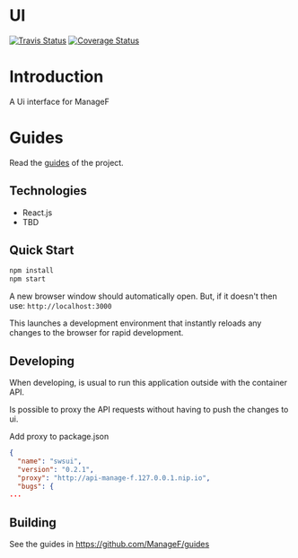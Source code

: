 # UI

[![Travis Status](https://travis-ci.org/ManageF/ui.svg?branch=master)](https://travis-ci.org/ManageF/ui) [![Coverage Status](https://coveralls.io/repos/github/ManageF/ui/badge.svg?branch=master)](https://coveralls.io/github/ManageF/ui?branch=master)

# Introduction

A Ui interface for ManageF

# Guides
Read the [guides](https://github.com/managef/guides) of the project.

## Technologies
* React.js
* TBD


## Quick Start

```bash
npm install
npm start
```

A new browser window should automatically open.
But, if it doesn't then use:
`http://localhost:3000`

This launches a development environment that instantly
reloads any changes to the browser for rapid development.


## Developing

When developing, is usual to run this application outside with the container API.

Is possible to proxy the API requests without having to push the changes to ui.

Add proxy to package.json

```json
{
  "name": "swsui",
  "version": "0.2.1",
  "proxy": "http://api-manage-f.127.0.0.1.nip.io",
  "bugs": {
...
```

## Building

See the guides in https://github.com/ManageF/guides
